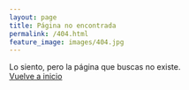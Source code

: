 ```yaml
---
layout: page
title: Página no encontrada
permalink: /404.html
feature_image: images/404.jpg
---
```


Lo siento, pero la página que buscas no existe.<br />
<a class="error-link" href="{{ site.baseurl }}/">Vuelve a inicio</a>
